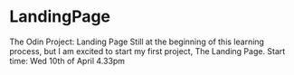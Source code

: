 # LandingPage
The Odin Project: Landing Page
Still at the beginning of this learning process, but I am excited to start my first project, The Landing Page. 
Start time: Wed 10th of April 4.33pm
